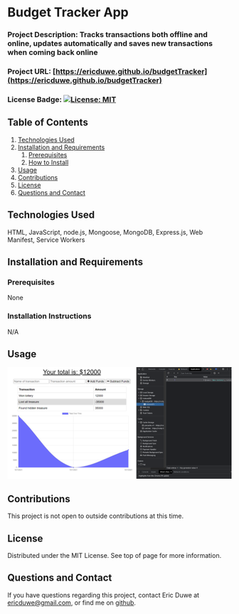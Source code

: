  # Budget Tracker App

### Project Description: Tracks transactions both offline and online, updates automatically and saves new transactions when coming back online
### Project URL: [https://ericduwe.github.io/budgetTracker](https://ericduwe.github.io/budgetTracker)
### License Badge: [![License: MIT](https://img.shields.io/badge/License-MIT-yellow.svg)](https://opensource.org/licenses/MIT)
## Table of Contents
1. [Technologies Used](#technologies-used)
2. [Installation and Requirements](#installation-and-requirements)
    1. [Prerequisites](#prerequisites)
    2. [How to Install](#installation-instructions)
3. [Usage](#usage)
4. [Contributions](#contributions)
5. [License](#license)
6. [Questions and Contact](#questions-and-contact)

## Technologies Used
HTML, JavaScript, node.js, Mongoose, MongoDB, Express.js, Web Manifest, Service Workers

## Installation and Requirements
### Prerequisites
None

### Installation Instructions
N/A

## Usage
![Screenshot of app functioning offline](./assets/Screenshot_App_Offline.png)

## Contributions
This project is not open to outside contributions at this time.


## License
Distributed under the MIT License. See top of page for more information.

## Questions and Contact
If you have questions regarding this project, contact Eric Duwe at ericduwe@gmail.com, or find me on [github](https://www.github.com/ericduwe).
